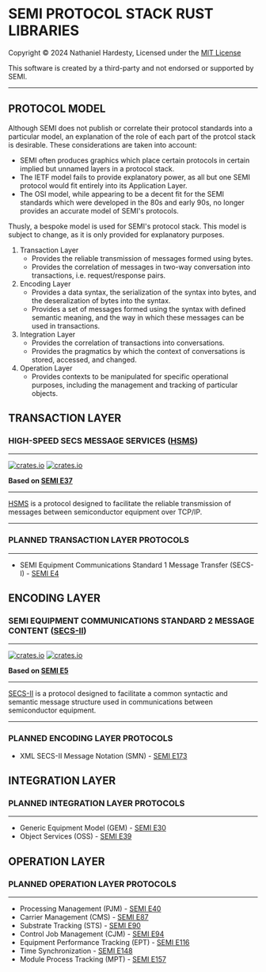 # SEMI PROTOCOL STACK RUST LIBRARIES

Copyright © 2024 Nathaniel Hardesty, Licensed under the [MIT License](./license.md)

This software is created by a third-party and not endorsed or supported by SEMI.

-------------------------------------------------------------------------------

## PROTOCOL MODEL

Although SEMI does not publish or correlate their protocol standards into a
particular model, an explanation of the role of each part of the protcol stack
is desirable. These considerations are taken into account:

- SEMI often produces graphics which place certain protocols in certain implied
  but unnamed layers in a protocol stack.
- The IETF model fails to provide explanatory power, as all but one SEMI
  protocol would fit entirely into its Application Layer.
- The OSI model, while appearing to be a decent fit for the SEMI standards
  which were developed in the 80s and early 90s, no longer provides an accurate
  model of SEMI's protocols.

Thusly, a bespoke model is used for SEMI's protocol stack. This model is
subject to change, as it is only provided for explanatory purposes.

1. Transaction Layer
   - Provides the reliable transmission of messages formed using bytes.
   - Provides the correlation of messages in two-way conversation into
     transactions, i.e. request/response pairs.
2. Encoding Layer
   - Provides a data syntax, the serialization of the syntax into bytes, and
     the deseralization of bytes into the syntax.
   - Provides a set of messages formed using the syntax with defined semantic
     meaning, and the way in which these messages can be used in transactions.
3. Integration Layer
   - Provides the correlation of transactions into conversations.
   - Provides the pragmatics by which the context of conversations is stored,
     accessed, and changed.
4. Operation Layer
   - Provides contexts to be manipulated for specific operational purposes,
     including the management and tracking of particular objects.

## TRANSACTION LAYER

### HIGH-SPEED SECS MESSAGE SERVICES ([HSMS])

-------------------------------------------------------------------------------

[![crates.io](https://img.shields.io/crates/v/semi_e37.svg)](https://crates.io/crates/semi_e37)
[![crates.io](https://img.shields.io/crates/d/semi_e37.svg)](https://crates.io/crates/semi_e37)

**Based on [SEMI E37]**

-------------------------------------------------------------------------------

[HSMS] is a protocol designed to facilitate the reliable transmission of
messages between semiconductor equipment over TCP/IP.

-------------------------------------------------------------------------------

### PLANNED TRANSACTION LAYER PROTOCOLS

-------------------------------------------------------------------------------

- SEMI Equipment Communications Standard 1 Message Transfer (SECS-I) - [SEMI E4]

## ENCODING LAYER

### SEMI EQUIPMENT COMMUNICATIONS STANDARD 2 MESSAGE CONTENT ([SECS-II])

-------------------------------------------------------------------------------

[![crates.io](https://img.shields.io/crates/v/semi_e5.svg)](https://crates.io/crates/semi_e5)
[![crates.io](https://img.shields.io/crates/d/semi_e5.svg)](https://crates.io/crates/semi_e5)

**Based on [SEMI E5]**

-------------------------------------------------------------------------------

[SECS-II] is a protocol designed to facilitate a common syntactic and semantic
message structure used in communications between semiconductor equipment.

-------------------------------------------------------------------------------

### PLANNED ENCODING LAYER PROTOCOLS

- XML SECS-II Message Notation (SMN) - [SEMI E173]

## INTEGRATION LAYER

### PLANNED INTEGRATION LAYER PROTOCOLS

-------------------------------------------------------------------------------

- Generic Equipment Model (GEM) - [SEMI E30]
- Object Services (OSS) - [SEMI E39]

## OPERATION LAYER

### PLANNED OPERATION LAYER PROTOCOLS

-------------------------------------------------------------------------------

- Processing Management (PJM) - [SEMI E40]
- Carrier Management (CMS) - [SEMI E87]
- Substrate Tracking (STS) - [SEMI E90]
- Control Job Management (CJM) - [SEMI E94]
- Equipment Performance Tracking (EPT) - [SEMI E116]
- Time Synchronization - [SEMI E148]
- Module Process Tracking (MPT) - [SEMI E157]

[SECS-II]: ./semi_e5/readme.md
[HSMS]:    ./semi_e37/readme.md

[SEMI E4]:   https://store-us.semi.org/products/e00400-semi-e4-specification-for-semi-equipment-communications-standard-1-message-transfer-secs-i
[SEMI E5]:   https://store-us.semi.org/products/e00500-semi-e5-specification-for-semi-equipment-communications-standard-2-message-content-secs-ii
[SEMI E30]:  https://store-us.semi.org/products/e03000-semi-e30-specification-for-the-generic-model-for-communications-and-control-of-manufacturing-equipment-gem
[SEMI E37]:  https://store-us.semi.org/products/e03700-semi-e37-high-speed-secs-message-services-hsms-generic-services
[SEMI E39]:  https://store-us.semi.org/products/e03900-semi-e39-specification-for-object-services-concepts-behavior-and-services
[SEMI E40]:  https://store-us.semi.org/products/e04000-semi-e40-specification-for-processing-management
[SEMI E87]:  https://store-us.semi.org/products/e08700-semi-e87-specification-for-carrier-management-cms
[SEMI E90]:  https://store-us.semi.org/products/e09000-semi-e90-specification-for-substrate-tracking
[SEMI E94]:  https://store-us.semi.org/products/e09400-semi-e94-specification-for-control-job-management
[SEMI E116]: https://store-us.semi.org/products/e11600-semi-e116-specification-for-equipment-performance-tracking
[SEMI E148]: https://store-us.semi.org/products/e14800-semi-e148-specification-for-time-synchronization-and-definition-of-the-ts-clock-object
[SEMI E157]: https://store-us.semi.org/products/e15700-semi-e157-specification-for-module-process-tracking
[SEMI E173]: https://store-us.semi.org/products/e17300-semi-e173-specification-for-xml-secs-ii-message-notation-smn
